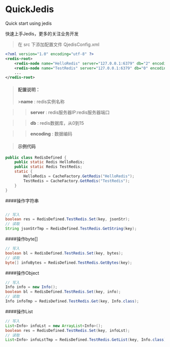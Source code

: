 # QuickJedis
Quick start using jedis

快速上手Jedis，更多的关注业务开发

>在 src 下添加配置文件 QjedisConfig.xml

``` xml
<?xml version="1.0" encoding="utf-8" ?>
<redis-root>
    <redis-node name="HelloRedis" server="127.0.0.1:6379" db="2" encoding="UTF-8" />
    <redis-node name="TestRedis" server="127.0.0.1:6379" db="0" encoding="GBK" />
    ...
</redis-root>
```


><h4>配置说明：</h4>
>><b>name</b> : redis实例名称

>><b>server</b> : redis服务器IP:redis服务器端口

>><b>db</b> : redis数据库，从0到15

>><b>encoding</b> : 数据编码


><h4>示例代码</h4>
``` java
public class RedisDefined {
	public static Redis HelloRedis;
	public static Redis TestRedis;
	static {
		HelloRedis = CacheFactory.GetRedis("HelloRedis");
		TestRedis = CacheFactory.GetRedis("TestRedis");
	}
}
```

####操作字符串
``` java

// 写入
boolean res = RedisDefined.TestRedis.Set(key, jsonStr);
// 读取
String jsonStrTmp = RedisDefined.TestRedis.GetString(key);
```

####操作byte[]
``` java
// 写入
boolean bl = RedisDefined.TestRedis.Set(key, bytes);
// 读取
byte[] infoBytes = RedisDefined.TestRedis.GetBytes(key);
```

####操作Object
``` java
// 写入
Info info = new Info();
boolean bl = RedisDefined.TestRedis.Set(key, info);
// 读取
Info infoTmp = RedisDefined.TestRedis.Get(key, Info.class);
```


####操作List<T>
``` java
// 写入
List<Info> infoLst = new ArrayList<Info>();
boolean res = RedisDefined.TestRedis.Set(key, infoLst);
// 读取
List<Info> infoLstTmp = RedisDefined.TestRedis.GetList(key, Info.class);
```
